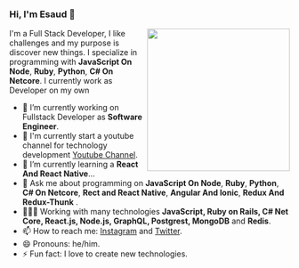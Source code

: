 ### Hi, I'm Esaud 👋

<img width=256 align="right" src="https://github.com/Esaud17/esaud17/blob/master/img/nuukcode.png?raw=true" />

I'm a Full Stack Developer, I like challenges and my purpose is discover new things. I specialize in programming with **JavaScript On Node**, **Ruby**, **Python**, **C# On Netcore**. I currently work as Developer on my own


- 🔭 I’m currently working on Fullstack Developer as  **Software Engineer**.
- 📼 I'm currently start a youtube channel for technology development [Youtube Channel](https://www.youtube.com/channel/UCHAMp40YgTX4wMaZ3PTNaeA/featured?view_as=subscriber).
- 🌱 I’m currently learning a **React And React Native**...
- 💬 Ask me about programming on  **JavaScript On Node**, **Ruby**, **Python**, **C# On Netcore**, **Rect and React Native**, **Angular And Ionic**, **Redux And Redux-Thunk** .
- 👨🏽‍💻 Working with many technologies **JavaScript, Ruby on Rails, C# Net Core, React.js, Node.js, GraphQL, Postgrest, MongoDB** and **Redis**.
- 📫 How to reach me: [Instagram](instagram.com/esaud90) and [Twitter](https://twitter.com/Esaud90).
- 😄 Pronouns: he/him.
- ⚡ Fun fact: I love to create new technologies. 
